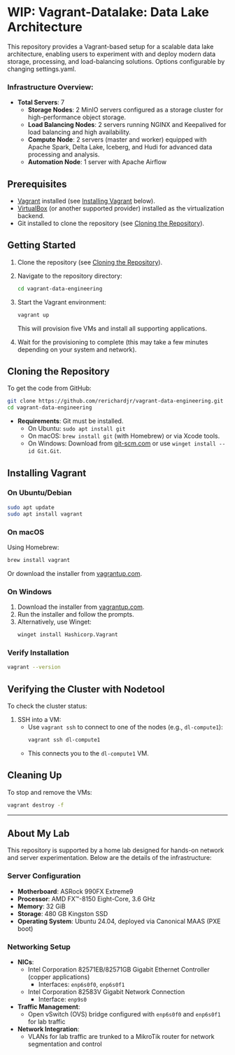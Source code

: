 # WIP:  Vagrant-Datalake: Data Lake Architecture

This repository provides a Vagrant-based setup for a scalable data lake architecture, enabling users to experiment with and deploy modern data storage, processing, and load-balancing solutions.  Options configurable by changing settings.yaml.

### Infrastructure Overview:
- **Total Servers**: 7
  - **Storage Nodes**: 2 MinIO servers configured as a storage cluster for high-performance object storage.
  - **Load Balancing Nodes**: 2 servers running NGINX and Keepalived for load balancing and high availability.
  - **Compute Node**: 2 servers (master and worker) equipped with Apache Spark, Delta Lake, Iceberg, and Hudi for advanced data processing and analysis.
  - **Automation Node**: 1 server with Apache Airflow

## Prerequisites

- [Vagrant](https://www.vagrantup.com/) installed (see [Installing Vagrant](#installing-vagrant) below).
- [VirtualBox](https://www.virtualbox.org/) (or another supported provider) installed as the virtualization backend.
- Git installed to clone the repository (see [Cloning the Repository](#cloning-the-repository)).

## Getting Started

1. Clone the repository (see [Cloning the Repository](#cloning-the-repository)).
2. Navigate to the repository directory:
   ```bash
   cd vagrant-data-engineering
   ```
3. Start the Vagrant environment:
   ```bash
   vagrant up
   ```
   This will provision five VMs and install all supporting applications.

4. Wait for the provisioning to complete (this may take a few minutes depending on your system and network).

## Cloning the Repository

To get the code from GitHub:

```bash
git clone https://github.com/rerichardjr/vagrant-data-engineering.git
cd vagrant-data-engineering
```

- **Requirements**: Git must be installed.
  - On Ubuntu: `sudo apt install git`
  - On macOS: `brew install git` (with Homebrew) or via Xcode tools.
  - On Windows: Download from [git-scm.com](https://git-scm.com/) or use `winget install --id Git.Git`.

## Installing Vagrant

### On Ubuntu/Debian
```bash
sudo apt update
sudo apt install vagrant
```

### On macOS
Using Homebrew:
```bash
brew install vagrant
```
Or download the installer from [vagrantup.com](https://www.vagrantup.com/downloads).

### On Windows
1. Download the installer from [vagrantup.com](https://www.vagrantup.com/downloads).
2. Run the installer and follow the prompts.
3. Alternatively, use Winget:
   ```bash
   winget install Hashicorp.Vagrant
   ```

### Verify Installation
```bash
vagrant --version
```

## Verifying the Cluster with Nodetool

To check the cluster status:

1. SSH into a VM:
   - Use `vagrant ssh` to connect to one of the nodes (e.g., `dl-compute1`):
     ```bash
     vagrant ssh dl-compute1
     ```
   - This connects you to the `dl-compute1` VM.


## Cleaning Up

To stop and remove the VMs:
```bash
vagrant destroy -f
```

---

## About My Lab

This repository is supported by a home lab designed for hands-on network and server experimentation.  Below are the details of the infrastructure:

### Server Configuration
- **Motherboard**: ASRock 990FX Extreme9  
- **Processor**: AMD FX™-8150 Eight-Core, 3.6 GHz  
- **Memory**: 32 GiB  
- **Storage**: 480 GB Kingston SSD  
- **Operating System**: Ubuntu 24.04, deployed via Canonical MAAS (PXE boot)  

### Networking Setup
- **NICs**:  
  - Intel Corporation 82571EB/82571GB Gigabit Ethernet Controller (copper applications)  
    - Interfaces: `enp6s0f0`, `enp6s0f1`  
  - Intel Corporation 82583V Gigabit Network Connection  
    - Interface: `enp9s0`  
- **Traffic Management**:  
  - Open vSwitch (OVS) bridge configured with `enp6s0f0` and `enp6s0f1` for lab traffic  
- **Network Integration**:  
  - VLANs for lab traffic are trunked to a MikroTik router for network segmentation and control
